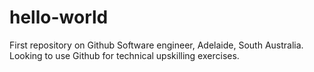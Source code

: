 # hello-world
First repository on Github
Software engineer, Adelaide, South Australia. Looking to use Github for technical upskilling exercises.
